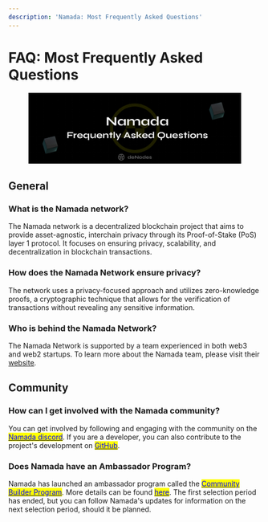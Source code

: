 ```yaml
---
description: 'Namada: Most Frequently Asked Questions'
---
```


# FAQ: Most Frequently Asked Questions

<figure><img src="../.gitbook/assets/Twitter header - 10.png" alt=""><figcaption></figcaption></figure>

## **General**

### **What is the Namada network?**

The Namada network is a decentralized blockchain project that aims to provide asset-agnostic, interchain privacy through its Proof-of-Stake (PoS) layer 1 protocol. It focuses on ensuring privacy, scalability, and decentralization in blockchain transactions.

### **How does the Namada Network ensure privacy?**

The network uses a privacy-focused approach and utilizes zero-knowledge proofs, a cryptographic technique that allows for the verification of transactions without revealing any sensitive information.

### **Who is behind the Namada Network?**

The Namada Network is supported by a team experienced in both web3 and web2 startups. To learn more about the Namada team, please visit their [website](https://heliax.dev/team).

## **Community**

### **How can I get involved with the Namada community?**

You can get involved by following and engaging with the community on the [<mark style="color:blue;">Namada discord</mark>](https://discord.com/invite/namada). If you are a developer, you can also contribute to the project's development on [<mark style="color:blue;">GitHub</mark>](https://github.com/heliaxdev).

### Does Namada have an Ambassador Program?

Namada has launched an ambassador program called the [<mark style="color:blue;">Community Builder Program</mark>](https://namada.net/blog/namada-launched-its-community-builders-program). More details can be found [<mark style="color:blue;">here</mark>](https://namada.net/community/docs/community-builder-handbook). The first selection period has ended, but you can follow Namada's updates for information on the next selection period, should it be planned.
